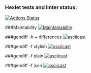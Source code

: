### Hexlet tests and linter status:
[![Actions Status](https://github.com/megiazavr/python-project-50/actions/workflows/hexlet-check.yml/badge.svg)](https://github.com/megiazavr/python-project-50/actions)

###Maintability
[![Maintainability](https://api.codeclimate.com/v1/badges/66f57cb8d7347b5da271/maintainability)](https://codeclimate.com/github/megiazavr/python-project-50/maintainability)

###gendiff -h + differences
[![asciicast](https://asciinema.org/a/31SLevTZWgXAfpWs8fi1VCpaU.svg)](https://asciinema.org/a/31SLevTZWgXAfpWs8fi1VCpaU)

###gendiff -f stylish
[![asciicast](https://asciinema.org/a/SrmiRmHs4VhfnGRNy8Mc5wnUE.svg)](https://asciinema.org/a/SrmiRmHs4VhfnGRNy8Mc5wnUE)

###gendiff -f plain
[![asciicast](https://asciinema.org/a/G9dMgz8FbJcRu1mHsWQgb65sJ.svg)](https://asciinema.org/a/G9dMgz8FbJcRu1mHsWQgb65sJ)

###gendiff -f json
[![asciicast](https://asciinema.org/a/7VPHpjwhD0crD4Xh9ULHM0gWN.svg)](https://asciinema.org/a/7VPHpjwhD0crD4Xh9ULHM0gWN)
